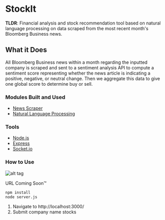 # StockIt
**TLDR**: Financial analysis and stock recommendation tool based on natural language processing on data scraped from the most recent month's Bloomberg Business news.

## What it Does
All Bloomberg Business news within a month regarding the inputted company is scraped and sent to a sentiment analysis API to compute a sentiment score representing whether the news article is indicating a positive, negative, or neutral change. Then we aggregate this data to give one global score to determine buy or sell.

### Modules Built and Used
- [News Scraper]( https://github.com/xheffy/newsscraper)
- [Natural Language Processing](https://github.com/muntashir/SeNLP)

### Tools
- [Node.js](https://nodejs.org/en/)
- [Express](http://expressjs.com/)
- [Socket.io](http://socket.io/)

### How to Use

![alt tag](http://puu.sh/ngaEp/cc9e88a2b5.png)

URL Coming Soon™ 

    npm install
    node server.js

1. Navigate to http://localhost:3000/
2. Submit company name stocks
